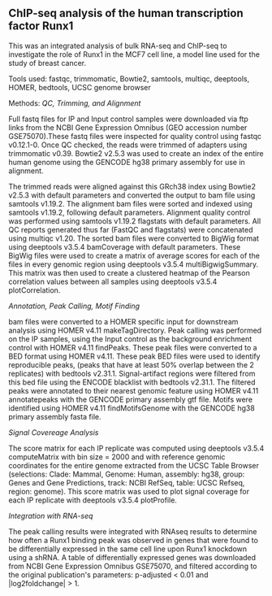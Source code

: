 ## ChIP-seq analysis of the human transcription factor Runx1

This was an integrated analysis of bulk RNA-seq and ChIP-seq to investigate the role of Runx1 in the MCF7 cell line, a model line used for the study of breast cancer.

Tools used: fastqc, trimmomatic, Bowtie2, samtools, multiqc, deeptools, HOMER, bedtools, UCSC genome browser

Methods: 
*QC, Trimming, and Alignment* 

Full fastq files for IP and Input control samples were downloaded via ftp links from the NCBI Gene Expression Omnibus (GEO accession number GSE75070).These fastq files were inspected for quality control using fastqc v0.12.1-0. Once QC checked, the reads were trimmed of adapters using trimmomatic v0.39. Bowtie2 v2.5.3 was used to create an index of the entire human genome using the GENCODE hg38 primary assembly for use in alignment.

The trimmed reads were aligned against this GRch38 index using Bowtie2 v2.5.3 with default parameters and converted the output to bam file using samtools v1.19.2. The alignment bam files were sorted and indexed using samtools v1.19.2, following default parameters. Alignment quality control was performed using samtools v1.19.2 flagstats with default parameters. All QC reports generated thus far (FastQC and flagstats) were concatenated using multiqc v1.20. The sorted bam files were converted to BigWig format using deeptools v3.5.4 bamCoverage with default parameters. These BigWig files were used to create a matrix of average scores for each of the files in every genomic region using deeptools v3.5.4 multiBigwigSummary. This matrix was then used to create a clustered heatmap of the Pearson correlation values between all samples using deeptools v3.5.4 plotCorrelation. 

*Annotation, Peak Calling, Motif Finding* 

bam files were converted to a HOMER specific input for downstream analysis using HOMER v4.11 makeTagDirectory. Peak calling was performed on the IP samples, using the Input control as the background enrichment control with HOMER v4.11 findPeaks. These peak files were converted to a BED format using HOMER v4.11. These peak BED files were used to identify reproducible peaks, (peaks that have at least 50% overlap between the 2 replicates) with bedtools v2.31.1. Signal-artifact regions were filtered from this bed file using the ENCODE blacklist with bedtools v2.31.1. The filtered peaks were annotated to their nearest genomic feature using HOMER v4.11 annotatepeaks with the GENCODE primary assembly gtf file. Motifs were identified using HOMER v4.11 findMotifsGenome with the GENCODE hg38 primary assembly fasta file.

*Signal Covereage Analysis* 

The score matrix for each IP replicate was computed using deeptools v3.5.4 computeMatrix with bin size = 2000 and with reference genomic coordinates for the entire genome extracted from the UCSC Table Browser (selections: Clade: Mammal, Genome: Human, assembly: hg38, group: Genes and Gene Predictions, track: NCBI RefSeq, table: UCSC Refseq, region: genome). This score matrix was used to plot signal coverage for each IP replicate with deeptools v3.5.4 plotProfile.

*Integration with RNA-seq*

The peak calling results were integrated with RNAseq results to determine how often a Runx1 binding peak was observed in genes that were found to be differentially expressed in the same cell line upon Runx1 knockdown using a shRNA. A table of differentially expressed genes was downloaded from NCBI Gene Expression Omnibus GSE75070, and filtered according to the original publication's parameters: p-adjusted < 0.01 and |log2foldchange| > 1.

